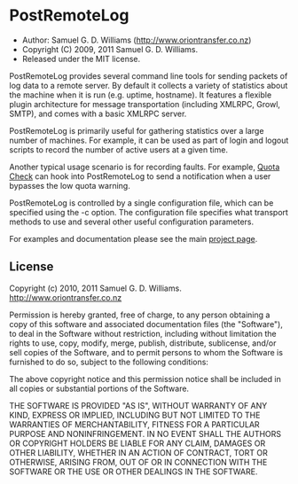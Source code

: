 PostRemoteLog
=============

* Author: Samuel G. D. Williams (<http://www.oriontransfer.co.nz>)
* Copyright (C) 2009, 2011 Samuel G. D. Williams.
* Released under the MIT license.

PostRemoteLog provides several command line tools for sending packets of log data to 
a remote server. By default it collects a variety of statistics about the machine when
it is run (e.g. uptime, hostname). It features a flexible plugin architecture for message
transportation (including XMLRPC, Growl, SMTP), and comes with a basic XMLRPC server.

PostRemoteLog is primarily useful for gathering statistics over a large number of
machines. For example, it can be used as part of login and logout scripts to record
the number of active users at a given time.

Another typical usage scenario is for recording faults. For example, [Quota Check][2]
can hook into PostRemoteLog to send a notification when a user bypasses the low quota
warning.

PostRemoteLog is controlled by a single configuration file, which can be specified using
the -c option. The configuration file specifies what transport methods to use and several
other useful configuration parameters.

For examples and documentation please see the main [project page][1].

[1]: http://www.oriontransfer.co.nz/gems/post_remote_log
[2]: http://www.oriontransfer.co.nz/software/quota-check

License
-------

Copyright (c) 2010, 2011 Samuel G. D. Williams. <http://www.oriontransfer.co.nz>

Permission is hereby granted, free of charge, to any person obtaining a copy
of this software and associated documentation files (the "Software"), to deal
in the Software without restriction, including without limitation the rights
to use, copy, modify, merge, publish, distribute, sublicense, and/or sell
copies of the Software, and to permit persons to whom the Software is
furnished to do so, subject to the following conditions:

The above copyright notice and this permission notice shall be included in
all copies or substantial portions of the Software.

THE SOFTWARE IS PROVIDED "AS IS", WITHOUT WARRANTY OF ANY KIND, EXPRESS OR
IMPLIED, INCLUDING BUT NOT LIMITED TO THE WARRANTIES OF MERCHANTABILITY,
FITNESS FOR A PARTICULAR PURPOSE AND NONINFRINGEMENT. IN NO EVENT SHALL THE
AUTHORS OR COPYRIGHT HOLDERS BE LIABLE FOR ANY CLAIM, DAMAGES OR OTHER
LIABILITY, WHETHER IN AN ACTION OF CONTRACT, TORT OR OTHERWISE, ARISING FROM,
OUT OF OR IN CONNECTION WITH THE SOFTWARE OR THE USE OR OTHER DEALINGS IN
THE SOFTWARE.
